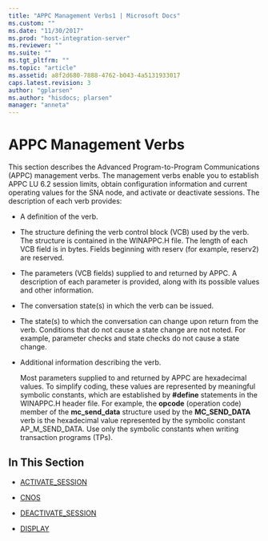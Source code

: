 ```yaml
---
title: "APPC Management Verbs1 | Microsoft Docs"
ms.custom: ""
ms.date: "11/30/2017"
ms.prod: "host-integration-server"
ms.reviewer: ""
ms.suite: ""
ms.tgt_pltfrm: ""
ms.topic: "article"
ms.assetid: a8f2d680-7888-4762-b043-4a5131933017
caps.latest.revision: 3
author: "gplarsen"
ms.author: "hisdocs; plarsen"
manager: "anneta"
---
```

# APPC Management Verbs
This section describes the Advanced Program-to-Program Communications (APPC) management verbs. The management verbs enable you to establish APPC LU 6.2 session limits, obtain configuration information and current operating values for the SNA node, and activate or deactivate sessions. The description of each verb provides:  
  
- A definition of the verb.  
  
- The structure defining the verb control block (VCB) used by the verb. The structure is contained in the WINAPPC.H file. The length of each VCB field is in bytes. Fields beginning with reserv (for example, reserv2) are reserved.  
  
- The parameters (VCB fields) supplied to and returned by APPC. A description of each parameter is provided, along with its possible values and other information.  
  
- The conversation state(s) in which the verb can be issued.  
  
- The state(s) to which the conversation can change upon return from the verb. Conditions that do not cause a state change are not noted. For example, parameter checks and state checks do not cause a state change.  
  
- Additional information describing the verb.  
  
  Most parameters supplied to and returned by APPC are hexadecimal values. To simplify coding, these values are represented by meaningful symbolic constants, which are established by **#define** statements in the WINAPPC.H header file. For example, the **opcode** (operation code) member of the **mc_send_data** structure used by the **MC_SEND_DATA** verb is the hexadecimal value represented by the symbolic constant AP_M_SEND_DATA. Use only the symbolic constants when writing transaction programs (TPs).  
  
## In This Section  
  
-   [ACTIVATE_SESSION](../core/activate-session2.md)  
  
-   [CNOS](../core/cnos2.md)  
  
-   [DEACTIVATE_SESSION](../core/deactivate-session1.md)  
  
-   [DISPLAY](../core/display2.md)